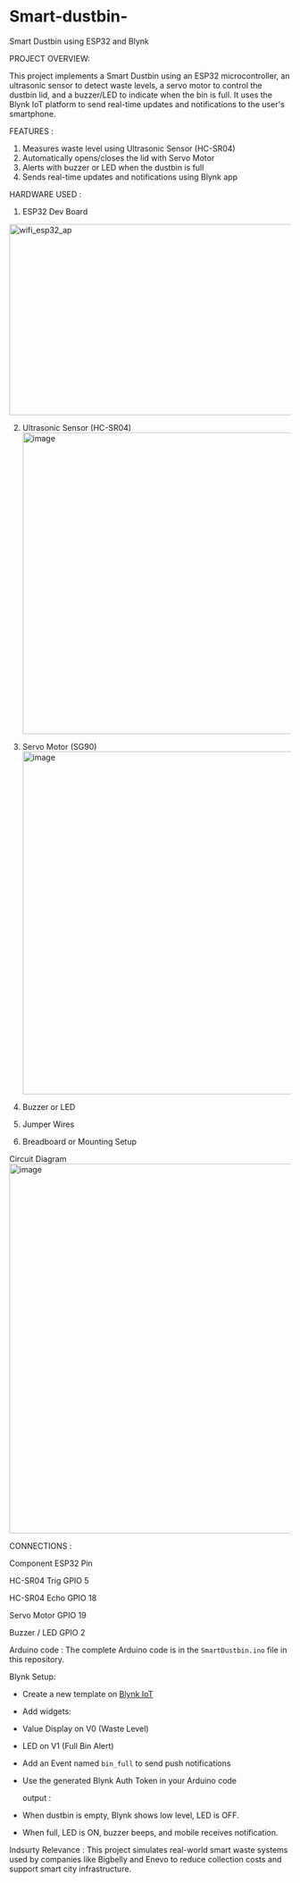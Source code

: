 # Smart-dustbin-

 Smart Dustbin using ESP32 and Blynk

  PROJECT OVERVIEW:
  
 This project implements a Smart Dustbin using an ESP32 microcontroller, an ultrasonic sensor to detect waste levels, a servo motor to control the dustbin lid, and a buzzer/LED to indicate when the bin is full. It uses the Blynk IoT platform to send real-time updates and notifications to the user's smartphone.

FEATURES :
1. Measures waste level using Ultrasonic Sensor (HC-SR04)
2. Automatically opens/closes the lid with Servo Motor
3. Alerts with buzzer or LED when the dustbin is full
4. Sends real-time updates and notifications using Blynk app

HARDWARE USED :

1. ESP32 Dev Board

  <img width="669" height="342" alt="wifi_esp32_ap" src="https://github.com/user-attachments/assets/f7f0923e-4364-4513-b64e-f3f558fb03eb" />

2. Ultrasonic Sensor (HC-SR04)
   <img width="981" height="540" alt="image" src="https://github.com/user-attachments/assets/0156c11a-afa4-4dee-aed1-b7a302eea759" />

3. Servo Motor (SG90)
   <img width="974" height="614" alt="image" src="https://github.com/user-attachments/assets/fc6836ea-91dc-4281-8611-d8b852ab3893" />

4. Buzzer or LED
5. Jumper Wires
6. Breadboard or Mounting Setup
   
 Circuit Diagram
 <img width="992" height="662" alt="image" src="https://github.com/user-attachments/assets/f9178864-b81b-456a-b1a2-81f8694a4977" />

 CONNECTIONS :
 
Component	      ESP32 Pin

HC-SR04 Trig	  GPIO 5


HC-SR04 Echo	  GPIO 18


Servo Motor	    GPIO 19


Buzzer / LED	  GPIO 2

Arduino code :
The complete Arduino code is in the `SmartDustbin.ino` file in this repository.

Blynk Setup:
- Create a new template on [Blynk IoT](https://blynk.io/)
- Add widgets:
- Value Display on V0 (Waste Level)
- LED on V1 (Full Bin Alert)
- Add an Event named `bin_full` to send push notifications
- Use the generated Blynk Auth Token in your Arduino code

  output :
- When dustbin is empty, Blynk shows low level, LED is OFF.
- When full, LED is ON, buzzer beeps, and mobile receives notification.


Indsurty Relevance :
This project simulates real-world smart waste systems used by companies like Bigbelly and Enevo to reduce collection costs and support smart city infrastructure.






